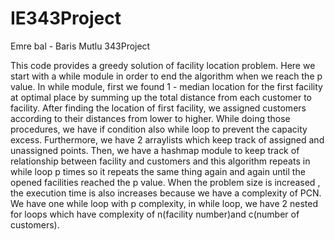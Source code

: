 # IE343Project
Emre bal - Baris Mutlu 343Project

This code provides a greedy solution of facility location problem. Here we start with a while module in order to end the algorithm when we reach the p value. In while module, first we found 1 - median location for the first facility at optimal place by summing up the total distance from each customer to facility. After finding the location of first facility, we assigned customers according to their distances from lower to higher. While doing those procedures, we have if condition also while loop to prevent the capacity excess. Furthermore, we have 2 arraylists which keep track of assigned and unassigned points. Then, we have a hashmap module to keep track of relationship between facility and customers and this algorithm repeats in while loop p times so it repeats the same thing again and again until the opened facilities reached the p value. When the problem size is increased , the execution time is also increases because we have a complexity of PCN. We have one while loop with p complexity, in while loop, we have 2 nested for loops which have complexity of n(facility number)and c(number of customers). 
